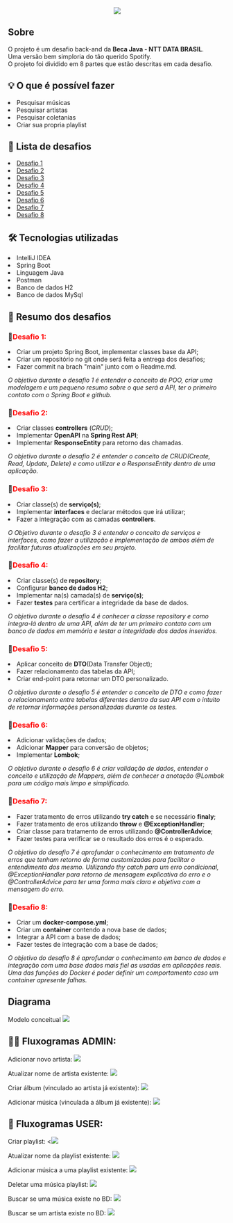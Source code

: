 
<center>
<img src="https://user-images.githubusercontent.com/96309673/153507245-372d54f1-1c31-4d01-84f1-e96ff9dcb9f4.png">
</center>


<h2> Sobre </h2>

O projeto é um desafio back-and da **Beca Java - NTT DATA BRASIL**. 
<br>Uma versão bem simploria do tão querido Spotify.</br>
O projeto foi dividido em 8 partes que estão descritas em cada desafio.



<h2> 💡 O que é possível fazer</h2>
<li> Pesquisar músicas</li>
<li>  Pesquisar artistas</li>
<li>  Pesquisar coletanias</li>
<li>  Criar sua propria playlist</li>

<h2>📑 Lista de desafios</h2>
<li> <a href= "https://github.com/almeidaguil/becaDesafioGuilherme/tree/desafio1"> Desafio 1</a> </li>
<li> <a href= "https://github.com/almeidaguil/becaDesafioGuilherme/tree/desafio2"> Desafio 2</a> </li>
<li> <a href= "https://github.com/almeidaguil/becaDesafioGuilherme/tree/Desafio3"> Desafio 3</a> </li>
<li> <a href= "https://github.com/almeidaguil/becaDesafioGuilherme/tree/Desafio4"> Desafio 4</a> </li>
<li> <a href= "https://github.com/almeidaguil/becaDesafioGuilherme/tree/Desafio5"> Desafio 5</a> </li>
<li> <a href= "https://github.com/almeidaguil/becaDesafioGuilherme/tree/Desafio6"> Desafio 6</a> </li>
<li> <a href= "https://github.com/almeidaguil/becaDesafioGuilherme/tree/Desafio7"> Desafio 7</a> </li>
<li> <a href= "https://github.com/almeidaguil/becaDesafioGuilherme/tree/Desafio8"> Desafio 8</a> </li>


<h2> 🛠 Tecnologias utilizadas</h2>
<li> IntelliJ IDEA</li>
<li>  Spring Boot</li>
<li>  Linguagem Java</li>
<li>  Postman</li>
<li>  Banco de dados H2</li>
<li>  Banco de dados MySql</li>


<h2> 📃 Resumo dos desafios</h2>
<h3>🎯<span style="color:red">Desafio 1: </span></h3>
<li>  Criar um projeto Spring Boot, implementar classes base da API;</li>
<li>  Criar um repositório no git onde será feita a entrega dos desafios;</li>
<li>  Fazer commit na brach "main" junto com o Readme.md.</li>
<p><i>O objetivo durante o desafio 1 é entender o conceito de POO, criar uma modelagem e um 
pequeno resumo sobre o que será a API, ter o primeiro contato com o Spring Boot e github.</i> </p>

<h3>🎯<span style="color:red">Desafio 2: </span></h3>
<li>  Criar classes <b>controllers</b> (<i>CRUD</i>);</li>
<li> Implementar <b>OpenAPI</b> na <b>Spring Rest API</b>;</li>
<li> Implementar <b>ResponseEntity</b> para retorno das chamadas.</li>

<i>O objetivo durante o desafio 2 é entender o conceito de CRUD(Create, Read, Update, Delete) e como 
utilizar e o ResponseEntity dentro de uma aplicação.</i>

<h3>🎯<span style="color:red">Desafio 3: </span></h3>
<li>  Criar classe(s) de <b>serviço(s)</b>;</li>
<li>  Implementar <b>interfaces</b> e declarar métodos que irá utilizar;</li>
<li>  Fazer a integração com as camadas <b>controllers</b>.</li>

<i>O Objetivo durante o desafio 3 é entender o conceito de serviços e interfaces, como fazer a utilização
e implementação de ambos além de facilitar futuras atualizações em seu projeto.</i>

<h3>🎯<span style="color:red">Desafio 4: </span></h3>
<li>  Criar classe(s) de <b>repository</b>;</li>
<li>  Configurar <b>banco de dados H2</b>;</li>
<li>  Implementar na(s) camada(s) de <b>serviço(s)</b>;</li>
<li>  Fazer <b>testes</b> para certificar a integridade da base de dados.</li>

<i>O objetivo durante o desafio 4 é conhecer a classe repository e como integra-lá dentro de uma API,
além de ter um primeiro contato com um banco de dados em memória e testar a integridade dos dados 
inseridos.</i>

<h3>🎯<span style="color:red">Desafio 5: </span></h3>
<li>  Aplicar conceito de <b>DTO</b>(Data Transfer Object);</li>
<li>  Fazer relacionamento das tabelas da API;</li>
<li> Criar end-point para retornar um DTO personalizado.</li>

<i>O objetivo durante o desafio 5 é entender o conceito de DTO e como fazer o relacionamento entre tabelas
diferentes dentro da sua API com o intuito de retornar informações personalizadas durante os testes.</i>

<h3>🎯<span style="color:red">Desafio 6: </span></h3>
<li>  Adicionar validações de dados; </li>
<li>  Adicionar <b>Mapper</b> para conversão de objetos;</li>
<li>  Implementar <b>Lombok</b>;</li>

<i>O objetivo durante o desafio 6 é criar validação de dados, entender o conceito e utilização de Mappers,
além de conhecer a anotação @Lombok para um código mais limpo e simplificado.</i>

<h3>🎯<span style="color:red">Desafio 7: </span></h3>
<li>  Fazer tratamento de erros utilizando <b>try catch</b> e se necessário <b>finaly</b>;</li>
<li>  Fazer tratamento de eros utilizando <b>throw</b> e <b>@ExceptionHandler</b>;</li>
<li>  Criar classe para tratamento de erros utilizando <b>@ControllerAdvice</b>;</li>
<li>  Fazer testes para verificar se o resultado dos erros é o esperado.</li>

<i>O objetivo do desafio 7 é aprofundar o conhecimento em tratamento de erros que tenham retorno
de forma customizadas para facilitar o entendimento dos mesmo. Utilizando thy catch para um erro 
condicional, @ExceptionHandler para retorno de mensagem explicativa do erro e o @ControllerAdvice
para ter uma forma mais clara e objetiva com a mensagem do erro.</i>

<h3>🎯<span style="color:red">Desafio 8: </span></h3>
<li>  Criar um <b>docker-compose.yml</b>;</li>
<li>  Criar um <b>container</b> contendo a nova base de dados;</li>
<li>  Integrar a API com a base de dados;</li>
<li>  Fazer testes de integração com a base de dados;</li>

<i>O objetivo do desafio 8 é aprofundar o conhecimento em banco de dados e integração com uma
base dados mais fiel as usadas em aplicações reais. Uma das funções do Docker é poder definir um comportamento
caso um container apresente falhas.</i>



<h2> Diagrama</h2>
Modelo conceitual

<img src="https://user-images.githubusercontent.com/96309673/150388031-daff104f-dd59-46bf-9ac2-fa67d4589c5f.png">

<h2>👨‍🔧 Fluxogramas ADMIN:</h2>

Adicionar novo artista:
<img src="https://user-images.githubusercontent.com/96309673/152421556-296adf00-fbe6-4534-8d22-b2587a722145.png">

Atualizar nome de artista existente:
<img src="https://user-images.githubusercontent.com/96309673/153522950-8fbb2d61-6b91-4479-89dc-18b2b7de7d8d.png">

Criar álbum (vinculado ao artista já existente):
<img src="https://user-images.githubusercontent.com/96309673/153522978-9f8125ec-9ade-4680-9df9-36bf90996625.png">

Adicionar música (vinculada a álbum já existente):
<img src="https://user-images.githubusercontent.com/96309673/153522991-170af4c5-adc2-4506-ac94-d859cf23340e.png">

<h2>🧔 Fluxogramas USER:</h2>

Criar playlist:
<<img src="https://user-images.githubusercontent.com/96309673/153523008-1dae3123-9a39-466b-bab0-fa7f83d96c5b.png">

Atualizar nome da playlist existente:
<img src="https://user-images.githubusercontent.com/96309673/153523024-f66085e2-2312-4033-815e-ac8e0a222165.png">

Adicionar música a uma playlist existente:
<img src="https://user-images.githubusercontent.com/96309673/153523042-fefb7e7e-e003-4053-8007-b477bac8fdee.png">

Deletar uma música playlist:
<img src="https://user-images.githubusercontent.com/96309673/153523055-9bed0ee7-032d-4603-859f-7aaa6a433de4.png">

Buscar se uma música existe no BD:
<img src="https://user-images.githubusercontent.com/96309673/153523071-e3e1119c-876e-4a26-a591-8acbbee035ba.png">

Buscar se um artista existe no BD:
<img src="https://user-images.githubusercontent.com/96309673/153523080-bd44d3ee-7d61-4e6a-a624-655d2b15818b.png">
